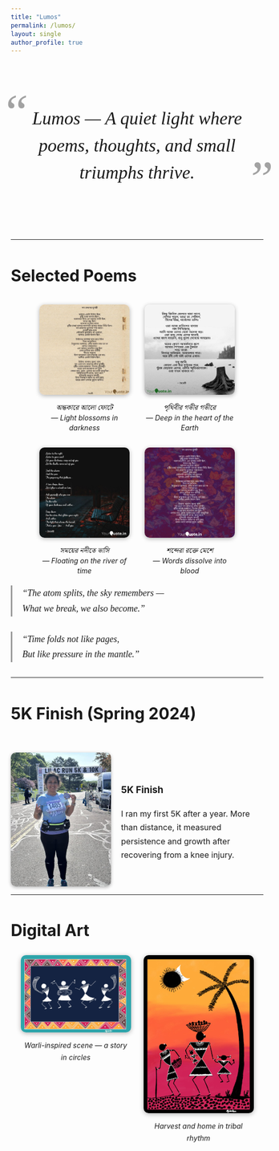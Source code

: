 ```yaml
---
title: "Lumos"
permalink: /lumos/
layout: single
author_profile: true
---
```


<!-- Load elegant font, Bengali font, and lightbox assets -->
<link href="https://fonts.googleapis.com/css2?family=Playfair+Display:ital,wght@1,600&family=Noto+Serif+Bengali&display=swap" rel="stylesheet">
<link href="https://cdn.jsdelivr.net/npm/glightbox/dist/css/glightbox.min.css" rel="stylesheet">
<script src="https://cdn.jsdelivr.net/npm/glightbox/dist/js/glightbox.min.js"></script>
<script>
document.addEventListener("DOMContentLoaded", function() {
  GLightbox({ selector: '.glightbox' });
});
</script>

<style>
@keyframes fadeInUp {
  0% { opacity: 0; transform: translateY(20px); }
  100% { opacity: 1; transform: translateY(0); }
}
.fade-in { animation: fadeInUp 1.2s ease-out both; }

.lumos-wrapper {
  max-width: 800px;
  margin: 60px auto 40px auto;
  font-family: 'Playfair Display', serif;
  text-align: center;
  position: relative;
}
.lumos-title {
  font-size: 36px;
  font-style: italic;
  line-height: 1.5;
  padding: 40px 20px;
  position: relative;
}
.lumos-title::before,
.lumos-title::after {
  font-size: 100px;
  font-family: 'Playfair Display', serif;
  position: absolute;
  opacity: 0.4;
}
.lumos-title::before { content: "\201C"; top: -20px; left: -20px; }
.lumos-title::after { content: "\201D"; bottom: -20px; right: -20px; }

.lumos-section {
  max-width: 800px;
  margin: 0 auto;
  padding-top: 10px;
  font-size: 16px;
  line-height: 1.7;
}

.poem-block {
  font-family: 'Playfair Display', serif;
  font-style: italic;
  font-size: 18px;
  margin-top: 20px;
  margin-bottom: 30px;
  padding-left: 20px;
  border-left: 3px solid #999;
}

.poetry-grid {
  display: flex;
  flex-wrap: wrap;
  justify-content: center;
  gap: 30px;
  margin-top: 30px;
}

.poem-img-block {
  width: 180px;
  text-align: center;
}
.poem-img-block img {
  width: 100%;
  border-radius: 10px;
  box-shadow: 0 2px 8px rgba(0,0,0,0.3);
  transition: transform 0.3s ease;
}
.poem-img-block img:hover {
  transform: scale(1.03);
}
.caption-row {
  margin-top: 8px;
  font-size: 14px;
  font-style: italic;
  line-height: 1.4;
}
.caption-row span:first-child {
  display: block;
  font-family: 'Noto Serif Bengali', serif;
}

.fivek-flex {
  display: grid;
  grid-template-columns: 200px 1fr;
  align-items: center;
  gap: 20px;
  margin-top: 50px;
}
.fivek-img {
  width: 100%;
  border-radius: 10px;
  box-shadow: 0 2px 6px rgba(0,0,0,0.3);
}

.art-gallery {
  display: flex;
  flex-wrap: wrap;
  justify-content: center;
  gap: 25px;
  margin-top: 20px;
}
.art-card {
  text-align: center;
  max-width: 220px;
  position: relative;
}
.art-card img {
  width: 100%;
  border-radius: 10px;
  box-shadow: 0 2px 10px rgba(0,0,0,0.3);
  transition: transform 0.3s ease;
}
.art-card img:hover {
  transform: scale(1.05);
}
.art-caption {
  margin-top: 6px;
  font-size: 14px;
  font-style: italic;
  transition: opacity 0.3s ease;
}
.art-caption::after {
  content: attr(data-bn);
  display: block;
  font-family: 'Noto Serif Bengali', serif;
  font-style: normal;
  font-size: 13px;
  margin-top: 4px;
  opacity: 0;
  transition: opacity 0.3s ease;
}
.art-card:hover .art-caption::after {
  opacity: 1;
}
</style>

<div class="lumos-wrapper fade-in">
  <div class="lumos-title">
    Lumos — A quiet light where poems, thoughts, and small triumphs thrive.
  </div>
</div>

<div class="lumos-section fade-in">

---

# Selected Poems

<div class="poetry-grid">
  <div class="poem-img-block">
    <a href="/images/lumos/poem-1.jpg" class="glightbox" data-title="Poem 1">
      <img src="/images/lumos/poem-1.jpg" alt="Poem 1">
    </a>
    <div class="caption-row">
      <span>অন্ধকারে আলো ফোটে</span>
      <span>— Light blossoms in darkness</span>
    </div>
  </div>

  <div class="poem-img-block">
    <a href="/images/lumos/poem-2.jpg" class="glightbox" data-title="Poem 2">
      <img src="/images/lumos/poem-2.jpg" alt="Poem 2">
    </a>
    <div class="caption-row">
      <span>পৃথিবীর গভীর গভীরে</span>
      <span>— Deep in the heart of the Earth</span>
    </div>
  </div>

  <div class="poem-img-block">
    <a href="/images/lumos/poem-3.jpg" class="glightbox" data-title="Poem 3">
      <img src="/images/lumos/poem-3.jpg" alt="Poem 3">
    </a>
    <div class="caption-row">
      <span>সময়ের নদীতে ভাসি</span>
      <span>— Floating on the river of time</span>
    </div>
  </div>

  <div class="poem-img-block">
    <a href="/images/lumos/IMG_6776.jpeg" class="glightbox" data-title="Poem 4">
      <img src="/images/lumos/IMG_6776.jpeg" alt="Poem 4">
    </a>
    <div class="caption-row">
      <span>শব্দেরা রক্তে মেশে</span>
      <span>— Words dissolve into blood</span>
    </div>
  </div>
</div>

<div class="poem-block">
  “The atom splits, the sky remembers —<br>
  What we break, we also become.”
</div>

<div class="poem-block">
  “Time folds not like pages,<br>
  But like pressure in the mantle.”
</div>

---

# 5K Finish (Spring 2024)

<div class="fivek-flex">
  <img src="/images/lumos/Lilac_Run_5K.jpg" alt="5K finish" class="fivek-img">
  <div>
    <h3>5K Finish</h3>
    <p>I ran my first 5K after a year. More than distance, it measured persistence and growth after recovering from a knee injury.</p>
  </div>
</div>

--- 

#  Digital Art

<div class="art-gallery">
  <div class="art-card">
    <a href="/images/lumos/Warli-art-1.jpg" class="glightbox">
      <img src="/images/lumos/Warli-art-1.jpg" alt="Warli Art 1">
    </a>
    <div class="art-caption" data-bn="ওয়ারলি শিল্পে বৃত্তের গল্প">Warli-inspired scene — a story in circles</div>
  </div>
  <div class="art-card">
    <a href="/images/lumos/Warli-art-2.jpg" class="glightbox">
      <img src="/images/lumos/Warli-art-2.jpg" alt="Warli Art 2">
    </a>
    <div class="art-caption" data-bn="কৃষি ও ঘরের উপজাতি সুর">Harvest and home in tribal rhythm</div>
  </div>
</div>

</div>
